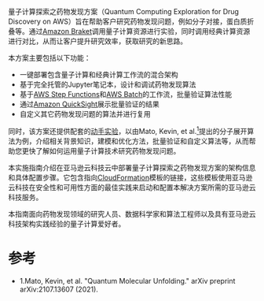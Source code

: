 量子计算探索之药物发现方案（Quantum Computing Exploration for Drug Discovery on AWS）旨在帮助客户研究药物发现问题，例如分子对接，蛋白质折叠等。通过[Amazon Braket][braket]调用量子计算资源进行实验，同时调用经典计算资源进行对比，从而让客户提升研究效率，获取研究的新思路。

本方案主要包括以下功能：

- 一键部署包含量子计算和经典计算工作流的混合架构
- 基于完全托管的Jupyter笔记本，设计和调试药物发现算法
- 基于[AWS Step Functions][step-functions]和[AWS Batch][batch]的工作流，批量验证算法性能
- 通过[Amazon QuickSight][quicksight]展示批量验证的结果
- 自定义其它药物发现问题的算法并进行复用

同时，该方案还提供配套的[动手实验](workshop/background.md)，以由Mato, Kevin, et al.[<sup>1</sup>](#original-author)提出的分子展开算法为例，介绍相关背景知识，建模和优化方法，批量验证和自定义算法等，从而帮助您更快了解如何运用量子计算技术研究药物发现问题。

本实施指南介绍在亚马逊云科技云中部署量子计算探索之药物发现方案的架构信息和具体配置步骤。它包含指向[CloudFormation][cloudformation]模板的链接，这些模板使用亚马逊云科技在安全性和可用性方面的最佳实践来启动和配置本解决方案所需的亚马逊云科技服务。

本指南面向药物发现领域的研究人员、数据科学家和算法工程师以及具有亚马逊云科技架构实践经验的量子计算爱好者。

# 参考
<div id='original-author'></div>
 
 - 1.Mato, Kevin, et al. "Quantum Molecular Unfolding." arXiv preprint arXiv:2107.13607 (2021).


[braket]: https://aws.amazon.com/braket/
[step-functions]: https://aws.amazon.com/step-functions/
[batch]: https://aws.amazon.com/batch/
[quicksight]: https://aws.amazon.com/quicksight/
[cloudformation]: https://aws.amazon.com/en/cloudformation/